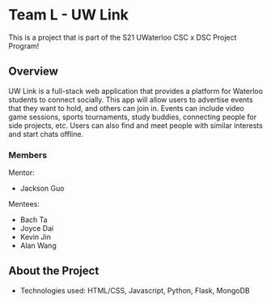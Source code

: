# Team L - UW Link

This is a project that is part of the S21 UWaterloo CSC x DSC Project Program! 

## Overview

UW Link is a full-stack web application that provides a platform for Waterloo students to connect socially. This app will allow users to advertise events that they want to hold, and others can join in. Events can include video game sessions, sports tournaments, study buddies, connecting people for side projects, etc. Users can also find and meet people with similar interests and start chats offline.

### Members
Mentor:
- Jackson Guo

Mentees:
- Bach Ta
- Joyce Dai
- Kevin Jin
- Alan Wang

## About the Project

- Technologies used: HTML/CSS, Javascript, Python, Flask, MongoDB

